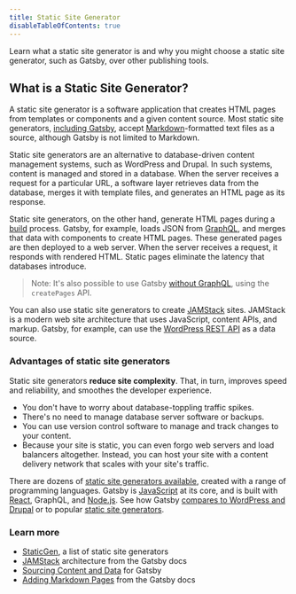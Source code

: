 ```yaml
---
title: Static Site Generator
disableTableOfContents: true
---
```


Learn what a static site generator is and why you might choose a static site generator, such as Gatsby, over other publishing tools.

## What is a Static Site Generator?

A static site generator is a software application that creates HTML pages from templates or components and a given content source. Most static site generators, [including Gatsby](/docs/adding-markdown-pages/), accept [Markdown](https://daringfireball.net/projects/markdown/)-formatted text files as a source, although Gatsby is not limited to Markdown.

Static site generators are an alternative to database-driven content management systems, such as WordPress and Drupal. In such systems, content is managed and stored in a database. When the server receives a request for a particular URL, a software layer retrieves data from the database, merges it with template files, and generates an HTML page as its response.

Static site generators, on the other hand, generate HTML pages during a [build](/docs/glossary/#build) process. Gatsby, for example, loads JSON from [GraphQL](/docs/glossary/graphql), and merges that data with components to create HTML pages. These generated pages are then deployed to a web server. When the server receives a request, it responds with rendered HTML. Static pages eliminate the latency that databases introduce.

> Note: It's also possible to use Gatsby [without GraphQL](/using-gatsby-without-graphql/), using the `createPages` API.

You can also use static site generators to create [JAMStack](/docs/glossary/jamstack.md) sites. JAMStack is a modern web site architecture that uses JavaScript, content APIs, and markup. Gatsby, for example, can use the [WordPress REST API](/sourcing-from-wordpress/) as a data source.

### Advantages of static site generators

Static site generators **reduce site complexity**. That, in turn, improves speed and reliability, and smoothes the developer experience.

- You don't have to worry about database-toppling traffic spikes.
- There's no need to manage database server software or backups.
- You can use version control software to manage and track changes to your content.
- Because your site is static, you can even forgo web servers and load balancers altogether. Instead, you can host your site with a content delivery network that scales with your site's traffic.

There are dozens of [static site generators available](https://www.staticgen.com/), created with a range of programming languages. Gatsby is [JavaScript](/glossary#javascript) at its core, and is built with [React](/glossary/react), GraphQL, and [Node.js](/glossary/node/). See how Gatsby [compares to WordPress and Drupal](/features/cms/gatsby-vs-wordpress-vs-drupal) or to popular [static site generators](https://www.gatsbyjs.org/features/jamstack/).

### Learn more

- [StaticGen](https://www.staticgen.com/), a list of static site generators
- [JAMStack](/docs/glossary/jamstack.md) architecture from the Gatsby docs
- [Sourcing Content and Data](/content-and-data/) for Gatsby
- [Adding Markdown Pages](/docs/adding-markdown-pages/) from the Gatsby docs
